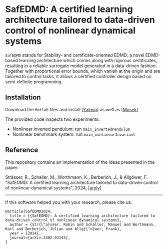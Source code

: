 # SafEDMD: A certified learning architecture tailored to data-driven control of nonlinear dynamical systems
`SafEDMD` stands for Stability- and certificate-oriented EDMD: a novel EDMD-based learning architecture which comes along with rigorous certificates, resulting in a reliable surrogate model generated in a data-driven fashion. Together with proportional error bounds, which vanish at the origin and are tailored to control tasks, it allows a certified controller design based on semi-definite programming.
## Installation
Download the `Matlab` files and install [[Yalmip]](https://yalmip.github.io/) as well as [[Mosek]](https://www.mosek.com/).

The provided code inspects two experiments:
* Nonlinear inverted pendulum: run `main_invertedPendulum`
* Nonlinear benchmark system: run `main_nonlinearInvariant`

## Reference
This repository contains an implementation of the ideas presented in the paper:

Strässer, R., Schaller, M., Worthmann, K., Berberich, J., & Allgöwer, F. "SafEDMD: A certified learning architecture tailored to data-driven control of nonlinear dynamical systems", 2024, [[arxiv]](https://arxiv.org/abs/2402.03145)

---


If this software helped you with your research, please cite us.
```
@article{SafEDMD2024,
  title = {{SafEDMD}: A certified learning architecture tailored to data-driven control of nonlinear dynamical systems},
  author = {Str{\"a}sser, Robin and Schaller, Manuel and Worthmann, Karl and Berberich, Julian and Allg{\"o}wer, Frank},
  year = {2024},
  journal={arXiv:2402.03145},
}
